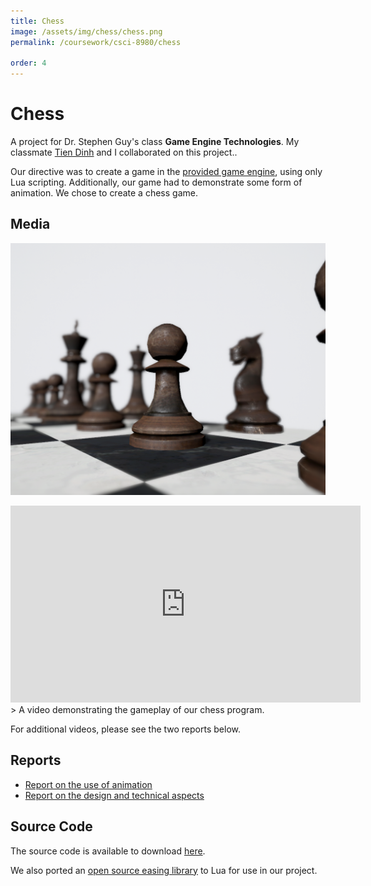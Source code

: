 ```yaml
---
title: Chess
image: /assets/img/chess/chess.png
permalink: /coursework/csci-8980/chess

order: 4
---
```


# Chess

A project for Dr. Stephen Guy's class **Game Engine Technologies**. My classmate [Tien Dinh](mailto:dinh0080@umn.edu) and I collaborated on this project..

Our directive was to create a game in the [provided game engine](/coursework/csci-8980/frustum-culling-in-opengl), using only Lua scripting. Additionally, our game had to demonstrate some form of animation. We chose to create a chess game.

## Media
![beauty shot](/assets/img/cover_photos/chess.png)

<iframe width="560" height="315" src="https://www.youtube.com/embed/CiJlOMVO5M8" frameborder="0" allow="accelerometer; autoplay; encrypted-media; gyroscope; picture-in-picture" allowfullscreen></iframe>
> A video demonstrating the gameplay of our chess program.

For additional videos, please see the two reports below.

## Reports

- [Report on the use of animation](/coursework/csci-8980/chess-in-opengl-report-1)
- [Report on the design and technical aspects](/coursework/csci-8980/chess-in-opengl-report-2)

## Source Code

The source code is available to download [here](https://drive.google.com/drive/folders/15e5d5eMOY7Mnlr6pb9vtDpczVOlYjQ4Q?usp=sharing).

We also ported an [open source easing library](https://github.com/nicolausYes/easing-functions/blob/master/src/easing.cpp) to Lua for use in our project.
